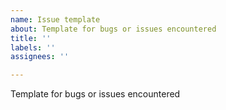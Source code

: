 ```yaml
---
name: Issue template
about: Template for bugs or issues encountered
title: ''
labels: ''
assignees: ''

---
```


Template for bugs or issues encountered
